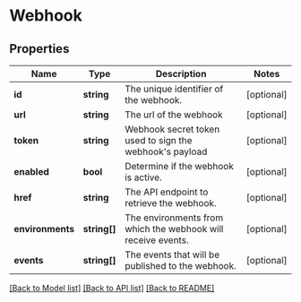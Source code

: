 # Webhook

## Properties
Name | Type | Description | Notes
------------ | ------------- | ------------- | -------------
**id** | **string** | The unique identifier of the webhook. | [optional] 
**url** | **string** | The url of the webhook | [optional] 
**token** | **string** | Webhook secret token used to sign the webhook&#39;s payload | [optional] 
**enabled** | **bool** | Determine if the webhook is active. | [optional] 
**href** | **string** | The API endpoint to retrieve the webhook. | [optional] 
**environments** | **string[]** | The environments from which the webhook will receive events. | [optional] 
**events** | **string[]** | The events that will be published to the webhook. | [optional] 

[[Back to Model list]](../README.md#documentation-for-models) [[Back to API list]](../README.md#documentation-for-api-endpoints) [[Back to README]](../README.md)


